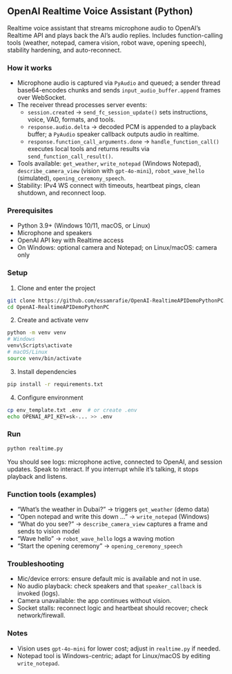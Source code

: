 ## OpenAI Realtime Voice Assistant (Python)

Realtime voice assistant that streams microphone audio to OpenAI’s Realtime API and plays back the AI’s audio replies. Includes function-calling tools (weather, notepad, camera vision, robot wave, opening speech), stability hardening, and auto-reconnect.

### How it works

- Microphone audio is captured via `PyAudio` and queued; a sender thread base64-encodes chunks and sends `input_audio_buffer.append` frames over WebSocket.
- The receiver thread processes server events:
  - `session.created` → `send_fc_session_update()` sets instructions, voice, VAD, formats, and tools.
  - `response.audio.delta` → decoded PCM is appended to a playback buffer; a `PyAudio` speaker callback outputs audio in realtime.
  - `response.function_call_arguments.done` → `handle_function_call()` executes local tools and returns results via `send_function_call_result()`.
- Tools available: `get_weather`, `write_notepad` (Windows Notepad), `describe_camera_view` (vision with `gpt-4o-mini`), `robot_wave_hello` (simulated), `opening_ceremony_speech`.
- Stability: IPv4 WS connect with timeouts, heartbeat pings, clean shutdown, and reconnect loop.

### Prerequisites

- Python 3.9+ (Windows 10/11, macOS, or Linux)
- Microphone and speakers
- OpenAI API key with Realtime access
- On Windows: optional camera and Notepad; on Linux/macOS: camera only

### Setup

1) Clone and enter the project
```bash
git clone https://github.com/essamrafie/OpenAI-RealtimeAPIDemoPythonPC.git
cd OpenAI-RealtimeAPIDemoPythonPC
```

2) Create and activate venv
```bash
python -m venv venv
# Windows
venv\Scripts\activate
# macOS/Linux
source venv/bin/activate
```

3) Install dependencies
```bash
pip install -r requirements.txt
```

4) Configure environment
```bash
cp env_template.txt .env  # or create .env
echo OPENAI_API_KEY=sk-... >> .env
```

### Run

```bash
python realtime.py
```

You should see logs: microphone active, connected to OpenAI, and session updates. Speak to interact. If you interrupt while it’s talking, it stops playback and listens.

### Function tools (examples)

- “What’s the weather in Dubai?” → triggers `get_weather` (demo data)
- “Open notepad and write this down ...” → `write_notepad` (Windows)
- “What do you see?” → `describe_camera_view` captures a frame and sends to vision model
- “Wave hello” → `robot_wave_hello` logs a waving motion
- “Start the opening ceremony” → `opening_ceremony_speech`

### Troubleshooting

- Mic/device errors: ensure default mic is available and not in use.
- No audio playback: check speakers and that `speaker_callback` is invoked (logs).
- Camera unavailable: the app continues without vision.
- Socket stalls: reconnect logic and heartbeat should recover; check network/firewall.

### Notes

- Vision uses `gpt-4o-mini` for lower cost; adjust in `realtime.py` if needed.
- Notepad tool is Windows-centric; adapt for Linux/macOS by editing `write_notepad`.